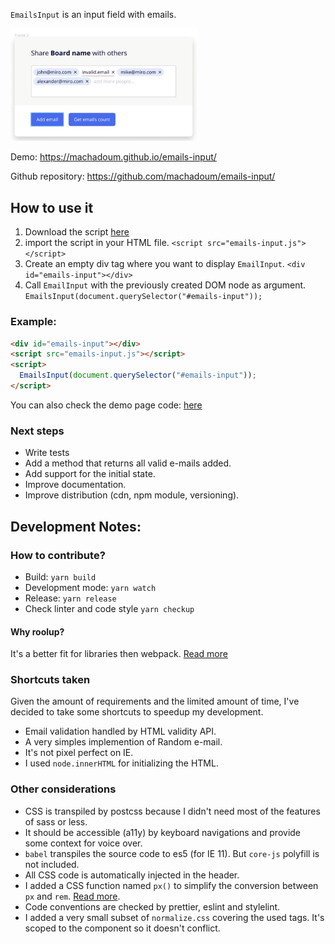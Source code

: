 `EmailsInput` is an input field with emails.

<img src="https://raw.githubusercontent.com/machadoum/emails-input/master/frame2.png" alt="design" style="width:300px;"/>

Demo: https://machadoum.github.io/emails-input/

Github repository: https://github.com/machadoum/emails-input/

## How to use it

1. Download the script [here](https://raw.githubusercontent.com/machadoum/emails-input/master/dist/emails-input.js)
2. import the script in your HTML file.
   `<script src="emails-input.js"></script>`
3. Create an empty div tag where you want to display `EmailInput`.
   `<div id="emails-input"></div>`
4. Call `EmailInput` with the previously created DOM node as argument. `EmailsInput(document.querySelector("#emails-input"));`

### Example:

```html
<div id="emails-input"></div>
<script src="emails-input.js"></script>
<script>
  EmailsInput(document.querySelector("#emails-input"));
</script>
```

You can also check the demo page code: [here](https://github.com/machadoum/emails-input/blob/master/index.html)

### Next steps

- Write tests
- Add a method that returns all valid e-mails added.
- Add support for the initial state.
- Improve documentation.
- Improve distribution (cdn, npm module, versioning).

## Development Notes:

### How to contribute?

- Build: `yarn build`
- Development mode: `yarn watch`
- Release: `yarn release`
- Check linter and code style `yarn checkup`

#### Why roolup?

It's a better fit for libraries then webpack. [Read more](https://medium.com/webpack/webpack-and-rollup-the-same-but-different-a41ad427058c)

### Shortcuts taken

Given the amount of requirements and the limited amount of time, I've decided to take some shortcuts to speedup my development.

- Email validation handled by HTML validity API.
- A very simples implemention of Random e-mail.
- It's not pixel perfect on IE.
- I used `node.innerHTML` for initializing the HTML.

### Other considerations

- CSS is transpiled by postcss because I didn't need most of the features of sass or less.
- It should be accessible (a11y) by keyboard navigations and provide some context for voice over.
- `babel` transpiles the source code to es5 (for IE 11). But `core-js` polyfill is not included.
- All CSS code is automatically injected in the header.
- I added a CSS function named `px()` to simplify the conversion between `px` and `rem`. [Read more](https://engageinteractive.co.uk/blog/em-vs-rem-vs-px).
- Code conventions are checked by prettier, eslint and stylelint.
- I added a very small subset of `normalize.css` covering the used tags. It's scoped to the component so it doesn't conflict.
